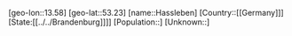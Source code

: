 ﻿---
location: [53.23,13.58]
type: City
tags:
- geo/City


SpocWebEntityId: 30796
isDeleted: false
confidential: public

---
[geo-lon::13.58]
[geo-lat::53.23]
[name::Hassleben]
[Country::[[Germany]]]
[State:[[../../Brandenburg]]]]
[Population::]
[Unknown::]

